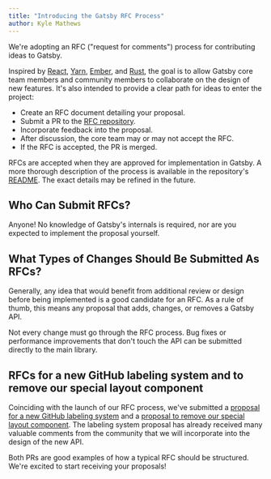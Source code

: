 ```yaml
---
title: "Introducing the Gatsby RFC Process"
author: Kyle Mathews
---
```


We're adopting an RFC ("request for comments") process for contributing ideas to Gatsby. 

Inspired by [React](https://github.com/reactjs/rfcs), [Yarn](https://github.com/yarnpkg/rfcs), [Ember](https://github.com/emberjs/rfcs), and [Rust](https://github.com/rust-lang/rfcs), the goal is to allow Gatsby core team members and community members to collaborate on the design of new features. It's also intended to provide a clear path for ideas to enter the project:

- Create an RFC document detailing your proposal.
- Submit a PR to the [RFC repository](https://github.com/gatsbyjs/rfcs).
- Incorporate feedback into the proposal.
- After discussion, the core team may or may not accept the RFC.
- If the RFC is accepted, the PR is merged.

RFCs are accepted when they are approved for implementation in Gatsby. A more thorough description of the process is available in the repository's [README](https://github.com/gatsbyjs/rfcs/blob/master/README.md). The exact details may be refined in the future.

## Who Can Submit RFCs?

Anyone! No knowledge of Gatsby's internals is required, nor are you expected to implement the proposal yourself.

## What Types of Changes Should Be Submitted As RFCs?

Generally, any idea that would benefit from additional review or design before being implemented is a good candidate for an RFC. As a rule of thumb, this means any proposal that adds, changes, or removes a Gatsby API.

Not every change must go through the RFC process. Bug fixes or performance improvements that don't touch the API can be submitted directly to the main library.

## RFCs for a new GitHub labeling system and to remove our special layout component

Coinciding with the launch of our RFC process, we've submitted a [proposal for a new GitHub labeling system](https://github.com/gatsbyjs/rfcs/pull/1) and a [proposal to remove our special layout component](https://github.com/gatsbyjs/rfcs/pull/2). The labeling system proposal has already received many valuable comments from the community that we will incorporate into the design of the new API.

Both PRs are good examples of how a typical RFC should be structured. We're excited to start receiving your proposals!
